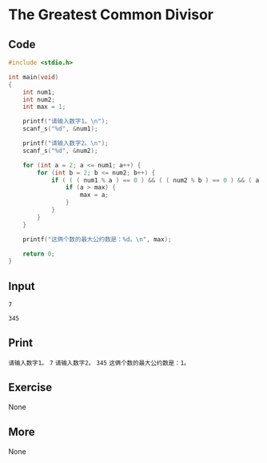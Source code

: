 # The Greatest Common Divisor

## Code

```C
#include <stdio.h>

int main(void)
{
	int num1;
	int num2;
	int max = 1;

	printf("请输入数字1。\n");
	scanf_s("%d", &num1);

	printf("请输入数字2。\n");
	scanf_s("%d", &num2);

	for (int a = 2; a <= num1; a++) {
		for (int b = 2; b <= num2; b++) {
			if ( ( ( num1 % a ) == 0 ) && ( ( num2 % b ) == 0 ) && ( a == b ) ) {
				if (a > max) {
					max = a;
				}
			}
		}
	}

	printf("这俩个数的最大公约数是：%d。\n", max);

	return 0;
}
```

## Input

`7`

`345`

## Print

`请输入数字1。`
`7`
`请输入数字2。`
`345`
`这俩个数的最大公约数是：1。`

## Exercise

None

## More

None

